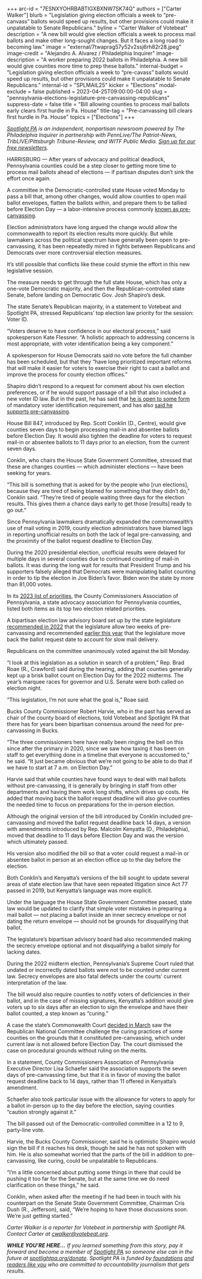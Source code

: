 +++
arc-id = "7ESNXYOHRBABTIGXBXNW7SK74Q"
authors = ["Carter Walker"]
blurb = "Legislation giving election officials a week to “pre-canvass” ballots would speed up results, but other provisions could make it unpalatable to Senate Republicans."
byline = "Carter Walker of Votebeat"
description = "A new bill would give election officials a week to process mail ballots and make other long-sought changes. But it faces a long road to becoming law."
image = "external/7twaprag57y52v2ssj6rh82r28.jpeg"
image-credit = "Alejandro A. Alvarez / Philadelphia Inquirer"
image-description = "A worker preparing 2022 ballots in Philadelphia. A new bill would give counties more time to prep these ballots."
internal-budget = "Legislation giving election officials a week to “pre-cavass” ballots would speed up results, but other provisions could make it unpalatable to Senate Republicans."
internal-id = "SPLMAIL25"
kicker = "Elections"
modal-exclude = false
published = 2023-04-25T09:00:00-04:00
slug = "pennsylvania-elections-legislature-pre-canvassing-republicans"
suppress-date = false
title = "Bill allowing counties to process mail ballots early clears first hurdle in Pa. House"
title-tag = "Pre-canvassing bill clears first hurdle in Pa. House"
topics = ["Elections"]
+++

<a href="https://www.spotlightpa.org/"><i>Spotlight PA</i></a><i> is an independent, nonpartisan newsroom powered by The Philadelphia Inquirer in partnership with PennLive/The Patriot-News, TribLIVE/Pittsburgh Tribune-Review, and WITF Public Media. </i><a href="https://www.spotlightpa.org/newsletters"><i>Sign up for our free newsletters</i></a><i>.</i>

HARRISBURG — After years of advocacy and political deadlock, Pennsylvania counties could be a step closer to getting more time to process mail ballots ahead of elections — if partisan disputes don’t sink the effort once again.

A committee in the Democratic-controlled state House voted Monday to pass a bill that, among other changes, would allow counties to open mail ballot envelopes, flatten the ballots within, and prepare them to be tallied before Election Day — a labor-intensive process commonly <a href="https://pennsylvania.votebeat.org/2022/5/12/23069219/pennsylvania-mail-ballot-counting-delayed-election-results">known as pre-canvassing</a>.

Election administrators have long argued the change would allow the commonwealth to report its election results more quickly. But while lawmakers across the political spectrum have generally been open to pre-canvassing, it has been repeatedly mired in fights between Republicans and Democrats over more controversial election measures.

<script src="https://www.spotlightpa.org/embed.js" async></script><div data-spl-embed-version="1" data-spl-src="https://www.spotlightpa.org/embeds/newsletter/"></div>

It’s still possible that conflicts like these could stymie the effort in this new legislative session.

The measure needs to get through the full state House, which has only a one-vote Democratic majority, and then the Republican-controlled state Senate, before landing on Democratic Gov. Josh Shapiro’s desk.

The state Senate’s Republican majority, in a statement to Votebeat and Spotlight PA, stressed Republicans’ top election law priority for the session: Voter ID.

“Voters deserve to have confidence in our electoral process,” said spokesperson Kate Flessner. “A holistic approach to addressing concerns is most appropriate, with voter identification being a key component.”

A spokesperson for House Democrats said no vote before the full chamber has been scheduled, but that they “have long prioritized important reforms that will make it easier for voters to exercise their right to cast a ballot and improve the process for county election offices.”

Shapiro didn’t respond to a request for comment about his own election preferences, or if he would support passage of a bill that also included a new voter ID law. But in the past, he has said that <a href="https://www.inquirer.com/politics/election/pennsylvania-voting-laws-2022-governor-election-20220125.html">he is open to some form</a> of mandatory voter identification requirement, and has also <a href="https://joshshapiro.org/votingrights/">said he supports pre-canvassing</a>.

House Bill 847, introduced by Rep. Scott Conklin (D., Centre), would give counties seven days to begin processing mail-in and absentee ballots before Election Day. It would also tighten the deadline for voters to request mail-in or absentee ballots to 11 days prior to an election, from the current seven days.

Conklin, who chairs the House State Government Committee, stressed that these are changes counties — which administer elections — have been seeking for years.

“This bill is something that is asked for by the people who [run elections], because they are tired of being blamed for something that they didn’t do,” Conklin said. “They’re tired of people waiting three days for the election results. This gives them a chance days early to get those [results] ready to go out.”

Since Pennsylvania lawmakers dramatically expanded the commonwealth’s use of mail voting in 2019, county election administrators have blamed lags in reporting unofficial results on both the lack of legal pre-canvassing, and the proximity of the ballot request deadline to Election Day.

During the 2020 presidential election, unofficial results were delayed for multiple days in several counties due to continued counting of mail-in ballots. It was during the long wait for results that President Trump and his supporters falsely alleged that Democrats were manipulating ballot counting in order to tip the election in Joe Biden’s favor. Biden won the state by more than 81,000 votes.

In its <a href="https://www.pacounties.org/getmedia/7f6da008-721d-4fed-8cbf-15609a1ddc03/2023-Priorities-Brochure-FINAL.pdf">2023 list of priorities</a>, the County Commissioners Association of Pennsylvania, a state advocacy association for Pennsylvania counties, listed both items as its top two election related priorities.

A bipartisan election law advisory board set up by the state legislature <a href="http://jsg.legis.state.pa.us/resources/documents/ftp/act12/ELAB%202022%20FINAL%20Report%20(6.21.22).pdf">recommended in 2022</a> that the legislature allow two weeks of pre-canvassing and recommended <a href="https://www.witf.org/2023/02/06/pennsylvania-should-have-longer-voter-registration-period-optional-mail-in-ballot-secrecy-envelopes-agency-recommends/">earlier this year</a> that the legislature move back the ballot request date to account for slow mail delivery.

Republicans on the committee unanimously voted against the bill Monday.

“I look at this legislation as a solution in search of a problem,” Rep. Brad Roae (R., Crawford) said during the hearing, adding that counties generally kept up a brisk ballot count on Election Day for the 2022 midterms. The year’s marquee races for governor and U.S. Senate were both called on election night.

“This legislation, I’m not sure what the goal is,” Roae said.

Bucks County Commissioner Robert Harvie, who in the past has served as chair of the county board of elections, told Votebeat and Spotlight PA that there has for years been bipartisan consensus around the need for pre-canvassing in Bucks.

“The three commissioners here have really been ringing the bell on this since after the primary in 2020, since we saw how taxing it has been on staff to get everything done in a timeline that everyone is accustomed to,” he said. “It just became obvious that we’re not going to be able to do that if we have to start at 7 a.m. on Election Day.”

Harvie said that while counties have found ways to deal with mail ballots without pre-canvassing, it is generally by bringing in staff from other departments and having them work long shifts, which drives up costs. He added that moving back the ballot request deadline will also give counties the needed time to focus on preparations for the in-person election.

Although the original version of the bill introduced by Conklin included pre-canvassing and moved the ballot request deadline back 14 days, a version with amendments introduced by Rep. Malcolm Kenyatta (D., Philadelphia), moved that deadline to 11 days before Election Day and was the version which ultimately passed.

His version also modified the bill so that a voter could request a mail-in or absentee ballot in person at an election office up to the day before the election.

Both Conklin’s and Kenyatta’s versions of the bill sought to update several areas of state election law that have seen repeated litigation since Act 77 passed in 2019, but Kenyatta’s language was more explicit.

Under the language the House State Government Committee passed, state law would be updated to clarify that simple voter mistakes in preparing a mail ballot — not placing a ballot inside an inner secrecy envelope or not dating the return envelope — should not be grounds for disqualifying that ballot.

The legislature’s bipartisan advisory board had also recommended making the secrecy envelope optional and not disqualifying a ballot simply for lacking dates.

During the 2022 midterm election, Pennsylvania’s Supreme Court ruled that undated or incorrectly dated ballots were not to be counted under current law. Secrecy envelopes are also fatal defects under the courts’ current interpretation of the law.

The bill would also require counties to notify voters of deficiencies in their ballot, and in the case of missing signatures, Kenyatta’s addition would give voters up to six days after an election to sign the envelope and have their ballot counted, a step known as “curing.”

A case the state’s Commonwealth Court <a href="https://pennsylvania.votebeat.org/2023/3/28/23660626/pennsylvania-commonwealth-court-ballot-curing-lawsuit">decided in March</a> saw the Republican National Committee challenge the curing practices of some counties on the grounds that it constituted pre-canvassing, which under current law is not allowed before Election Day. The court dismissed the case on procedural grounds without ruling on the merits.

In a statement, County Commissioners Association of Pennsylvania Executive Director Lisa Schaefer said the association supports the seven days of pre-canvassing time, but that it is in favor of moving the ballot request deadline back to 14 days, rather than 11 offered in Kenyatta’s amendment.

Schaefer also took particular issue with the allowance for voters to apply for a ballot in-person up to the day before the election, saying counties “caution strongly against it.”

The bill passed out of the Democratic-controlled committee in a 12 to 9, party-line vote.

<script src="https://www.spotlightpa.org/embed.js" async></script><div data-spl-embed-version="1" data-spl-src="https://www.spotlightpa.org/embeds/donate/"></div>

Harvie, the Bucks County Commissioner, said he is optimistic Shapiro would sign the bill if it reaches his desk, though he said he has not spoken with him. He is also somewhat worried that the parts of the bill in addition to pre-canvassing, like curing, could be unpalatable to Republicans.

“I’m a little concerned about putting some things in there that could be pushing it too far for the Senate, but at the same time we do need clarification on these things,” he said.

Conklin, when asked after the meeting if he had been in touch with his counterpart on the Senate State Government Committee, Chairman Cris Dush (R., Jefferson), said, “We’re hoping to have those discussions soon. We’re just getting started.”

<i>Carter Walker is a reporter for Votebeat in partnership with Spotlight PA. Contact Carter at </i><a href="mailto:cwalker@votebeat.org" target="_blank"><i>cwalker@votebeat.org</i></a><i>.</i>

<i><b>WHILE YOU’RE HERE...</b></i><i> If you learned something from this story, pay it forward and become a member of </i><a href="https://www.spotlightpa.org/"><i>Spotlight PA</i></a><i> so someone else can in the future at </i><a href="http://spotlightpa.org/donate"><i>spotlightpa.org/donate</i></a><i>. Spotlight PA is funded by</i><a href="https://www.spotlightpa.org/support"><i> foundations</i></a><i> </i><a href="https://www.spotlightpa.org/support"><i>and readers like you</i></a><i> who are committed to accountability journalism that gets results.</i>
